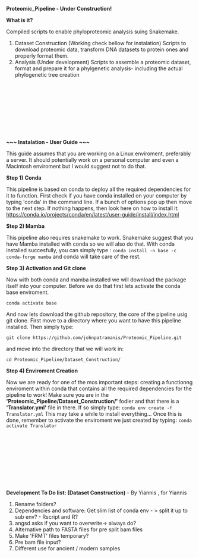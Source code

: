 **Proteomic_Pipeline - Under Construction!**

**What is it?**

Compiled scripts to enable phyloproteomic analysis suing Snakemake.

1) Dataset Construction (Working check bellow for instalation)
   Scripts to download proteomic data, transform DNA datasets to protein ones and properly format them.
2) Analysis (Under development)
   Scripts to assemble a proteomic dataset, format and prepare it for a phylgenetic analysis- including the actual phylogenetic tree creation
   
<br/><br/>
<br/><br/>
<br/><br/>
<br/><br/>

   
   
   
   
   
**~~~ Instalation - User Guide ~~~**

This guide assumes that you are working on a Linux enviroment, preferably a server. It should potentially work on a personal computer and even a Macintosh enviroment but I would suggest not to do that.

**Step 1)** **Conda**

This pipeline is based on conda to deploy all the required dependencies for it to function. First check if you have conda installed on your computer by typing 'conda' in the command line. If a bunch of options pop up then move to the next step. If nothing happens, then look here on how to install it: https://conda.io/projects/conda/en/latest/user-guide/install/index.html




**Step 2) Mamba**

This pipeline also requires snakemake to work. Snakemake suggest that you have Mamba installed with conda so we will also do that. With conda installed succesfully, you can simply type : ``` conda install -n base -c conda-forge mamba ```
and conda will take care of the rest.


**Step 3) Activation and Git clone**

Now with both conda and mamba installed we will download the package itself into your computer. Before we do that first lets activate the conda base enviroment.

``` conda activate base ```

And now lets download the github repository, the core of the pipeline usig git clone. First move to a directory where you want to have this pipeline installed. Then simply type:

``` git clone https://github.com/johnpatramanis/Proteomic_Pipeline.git ```

and move into the directory that we will work in:

``` cd Proteomic_Pipeline/Dataset_Construction/ ```
   
   
   
**Step 4) Enviroment Creation**   

Now we are ready for one of the mos important steps: creating a functionng enviroment within conda that contains all the required dependencies for the pipeline to work!
Make sure you are in the **'Proteomic_Pipeline/Dataset_Construction/'** fodler and that there is a **'Translator.yml'** file in there.
If so simply type: ``` conda env create -f Translator.yml ```
This may take a while to install everything...
Once this is done, remember to activate the enviroment we just created by typing:
``` conda activate Translator ```

   
   
   
   
   
   
   
   
   
   
<br/><br/>
<br/><br/>
<br/><br/>
<br/><br/>
   
**Development To Do list: (Dataset Construction)** - By Yiannis , for Yiannis
   1) Rename folders?
   2) Dependencies and software: Get slim list of conda env - > split it up to sub env? - Rscript and R?
   3) angsd asks if you want to overwrite-> always do?
   4) Alternative path to FASTA files for pre split bam files
   5) Make 'FRMT' files temporary?
   6) Pre bam file input?
   7) Different use for ancient / modern samples
